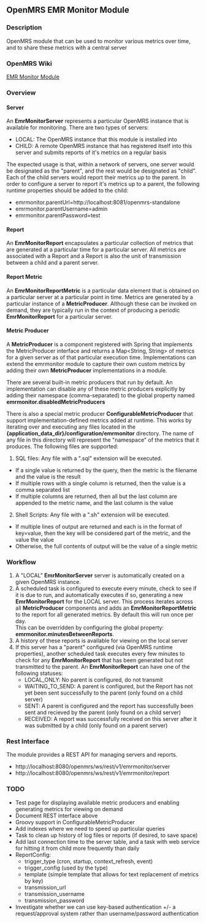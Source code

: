 ## OpenMRS EMR Monitor Module

### Description
OpenMRS module that can be used to monitor various metrics over time, and to share these metrics with a central server

### OpenMRS Wiki
[EMR Monitor Module](https://wiki.openmrs.org/display/projects/EMR+Monitor+Module)

### Overview

#### Server
An __EmrMonitorServer__ represents a particular OpenMRS instance that is available for monitoring.  There are two types of servers:
* LOCAL:  The OpenMRS instance that this module is installed into
* CHILD:  A remote OpenMRS instance that has registered itself into this server and submits reports of it's metrics on a regular basis

The expected usage is that, within a network of servers, one server would be designated as the "parent", and the rest would be designated as "child".
Each of the child servers would report their metrics up to the parent.  In order to configure a server to report it's metrics up to a parent, the following
runtime properties should be added to the child:

* emrmonitor.parentUrl=http://localhost:8081/openmrs-standalone
* emrmonitor.parentUsername=admin
* emrmonitor.parentPassword=test

#### Report
An __EmrMonitorReport__ encapsulates a particular collection of metrics that are generated at a particular time for a particular server.
All metrics are associated with a Report and a Report is also the unit of transmission between a child and a parent server.

#### Report Metric
An __EmrMonitorReportMetric__ is a particular data element that is obtained on a particular server at a particular point in time.  Metrics are generated
by a particular instance of a __MetricProducer__.  Although these can be invoked on demand, they are typically run in the context of producing a periodic
__EmrMonitorReport__ for a particular server.

#### Metric Producer
A __MetricProducer__ is a component registered with Spring that implements the MetricProducer interface and returns a Map<String, String> of metrics for a
given server as of that particular execution time.  Implementations can extend the emrmonitor module to capture their own custom metrics by adding their own
__MetricProducer__ implementations in a module.

There are several built-in metric producers that run by default.  An implementation can disable any of these metric producers explicitly by adding their
namespace (comma-separated) to the global property named __emrmonitor.disabledMetricProducers__

There is also a special metric producer __ConfigurableMetricProducer__ that support implementation-defined metrics added at runtime.  This works by iterating over
and executing any files located in the **{application_data_dir}/configuration/emrmonitor** directory.
The name of any file in this directory will represent the "namespace" of the metrics that it produces.  The following files are supported:

1. SQL files:  Any file with a ".sql" extension will be executed.
 * If a single value is returned by the query, then the metric is the filename and the value is the result
 * If multiple rows with a single column is returned, then the value is a comma separated list
 * If multiple columns are returned, then all but the last column are appended to the metric name, and the last column is the value

2. Shell Scripts:  Any file with a ".sh" extension will be executed.
 * If multiple lines of output are returned and each is in the format of key=value, then the key will be considered part of the metric, and the value the value
 * Otherwise, the full contents of output will be the value of a single metric

### Workflow

1. A "LOCAL" __EmrMonitorServer__ server is automatically created on a given OpenMRS instance.
2. A scheduled task is configured to execute every minute, check to see if it is due to run, and automatically executes if so, 
   generating a new __EmrMonitorReport__ for the LOCAL server.  This process iterates across all __MetricProducer__ components and
   adds an __EmrMonitorReportMetric__ to the report for all generated metrics.  By default this will run once per day.  
   This can be overridden by configuring the global property:  __emrmonitor.minutesBetweenReports__.  
3. A history of these reports is available for viewing on the local server
4. If this server has a "parent" configured (via OpenMRS runtime properties), another scheduled task executes every few minutes to check for any __EmrMonitorReport__ that has
   been generated but not transmitted to the parent.  An __EmrMonitorReport__ can have one of the following statuses:
   * LOCAL_ONLY:  No parent is configured, do not transmit
   * WAITING_TO_SEND:  A parent is configured, but the Report has not yet been sent successfully to the parent (only found on a child server)
   * SENT:  A parent is configured and the report has successfully been sent and recieved by the parent (only found on a child server)
   * RECEIVED:  A report was successfully received on this server after it was submitted by a child (only found on a parent server)

### Rest Interface

The module provides a REST API for managing servers and reports.

- http://localhost:8080/openmrs/ws/rest/v1/emrmonitor/server
- http://localhost:8080/openmrs/ws/rest/v1/emrmonitor/report

### TODO

* Test page for displaying available metric producers and enabling generating metrics for viewing on demand
* Document REST interface above
* Groovy support in ConfigurableMetricProducer
* Add indexes where we need to speed up particular queries
* Task to clean up history of log files or reports (if desired, to save space)
* Add last connection time to the server table, and a task with web service for hitting it from child more frequently than daily
* ReportConfig:
  * trigger_type (cron, startup, context_refresh, event)
  * trigger_config (used by the type)
  * template (simple template that allows for text replacement of metrics by key)
  * transmission_url
  * transmission_username
  * transmission_password
* Investigate whether we can use key-based authentication +/- a request/approval system rather than username/password authentication
